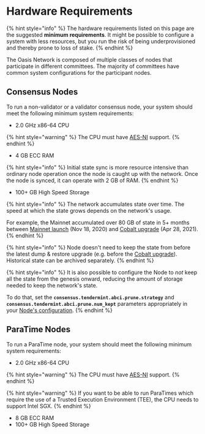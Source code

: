 # Hardware Requirements

{% hint style="info" %}
The hardware requirements listed on this page are the suggested **minimum requirements**. It might be possible to configure a system with less resources, but you run the risk of being underprovisioned and thereby prone to loss of stake.
{% endhint %}

The Oasis Network is composed of multiple classes of nodes that participate in different committees. The majority of committees have common system configurations for the participant nodes.

## Consensus Nodes <a id="suggested-minimum-configurations"></a>

To run a non-validator or a validator consensus node, your system should meet the following minimum system requirements:

* 2.0 GHz x86-64 CPU

{% hint style="warning" %}
The CPU must have [AES-NI](https://en.wikipedia.org/wiki/AES_instruction_set) support.
{% endhint %}

* 4 GB ECC RAM

{% hint style="info" %}
Initial state sync is more resource intensive than ordinary node operation once the node is caught up with the network. Once the node is synced, it can operate with 2 GB of RAM.
{% endhint %}

* 100+ GB High Speed Storage

{% hint style="info" %}
The network accumulates state over time. The speed at which the state grows depends on the network's usage.

For example, the Mainnet accumulated over 80 GB of state in 5+ months between [Mainnet launch](../../mainnet/previous-upgrades/mainnet-upgrade.md) \(Nov 18, 2020\) and [Cobalt upgrade](../../mainnet/cobalt-upgrade.md) \(Apr 28, 2021\).
{% endhint %}

{% hint style="info" %}
Node doesn't need to keep the state from before the latest dump & restore upgrade \(e.g. before the [Cobalt upgrade](../../mainnet/cobalt-upgrade.md)\). Historical state can be archived separately.
{% endhint %}

{% hint style="info" %}
It is also possible to configure the Node to _not_ keep all the state from the genesis onward, reducing the amount of storage needed to keep the network's state.

To do that, set the **`consensus.tendermint.abci.prune.strategy`** and **`consensus.tendermint.abci.prune.num_kept`** parameters appropriately in your [Node's configuration](../set-up-your-node/run-validator.md#configuring-the-oasis-node).
{% endhint %}

## ParaTime Nodes

To run a ParaTime node, your system should meet the following minimum system requirements:

* 2.0 GHz x86-64 CPU

{% hint style="warning" %}
The CPU must have [AES-NI](https://en.wikipedia.org/wiki/AES_instruction_set) support.
{% endhint %}

{% hint style="warning" %}
If you want to be able to run ParaTimes which require the use of a Trusted Execution Environment \(TEE\), the CPU needs to support Intel SGX.
{% endhint %}

* 8 GB ECC RAM
* 100+ GB High Speed Storage

